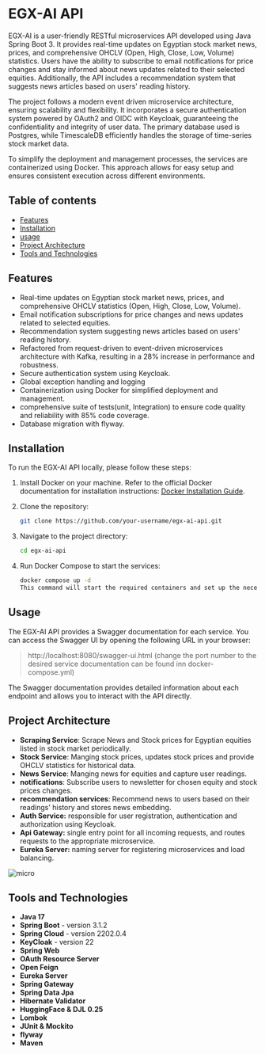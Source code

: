 # EGX-AI API
EGX-AI is a user-friendly RESTful microservices API developed using Java Spring Boot 3. It provides real-time updates on Egyptian stock market news, prices, and comprehensive OHCLV (Open, High, Close, Low, Volume) statistics. Users have the ability to subscribe to email notifications for price changes and stay informed about news updates related to their selected equities. Additionally, the API includes a recommendation system that suggests news articles based on users' reading history.

The project follows a modern event driven microservice architecture, ensuring scalability and flexibility. It incorporates a secure authentication system powered by OAuth2 and OIDC with Keycloak, guaranteeing the confidentiality and integrity of user data. The primary database used is Postgres, while TimescaleDB efficiently handles the storage of time-series stock market data.

To simplify the deployment and management processes, the services are containerized using Docker. This approach allows for easy setup and ensures consistent execution across different environments.

## Table of contents
- [Features](##features)
- [Installation](##installation)
- [usage](#usage)
- [Project Architecture](#project-architecture)
- [Tools and Technologies](#tools-and-technologies)
## Features
- Real-time updates on Egyptian stock market news, prices, and comprehensive OHCLV statistics (Open, High, Close, Low, Volume).
- Email notification subscriptions for price changes and news updates related to selected equities.
- Recommendation system suggesting news articles based on users' reading history.
- Refactored from request-driven to event-driven microservices architecture with Kafka, resulting in a 28% increase in performance and robustness.
- Secure authentication system using Keycloak.
- Global exception handling and logging
- Containerization using Docker for simplified deployment and management.
- comprehensive suite of tests(unit, Integration) to ensure code quality and reliability with 85% code coverage.
- Database migration with flyway.

## Installation
To run the EGX-AI API locally, please follow these steps:

1. Install Docker on your machine. Refer to the official Docker documentation for installation instructions: [Docker Installation Guide](https://docs.docker.com/get-docker/).

2. Clone the repository:

   ```bash
   git clone https://github.com/your-username/egx-ai-api.git
   
3. Navigate to the project directory:
    ```bash 
    cd egx-ai-api
4. Run Docker Compose to start the services:
    ```bash
    docker compose up -d
   This command will start the required containers and set up the necessary dependencies. The API will be accessible at `http://localhost:8083`.

## Usage
The EGX-AI API provides a Swagger documentation for each service. You can access the Swagger UI by opening the following URL in your browser:

> http://localhost:8080/swagger-ui.html (change the port number to the desired service documentation can be found inn docker-compose.yml)

The Swagger documentation provides detailed information about each endpoint and allows you to interact with the API directly.

## Project Architecture
- **Scraping Service**: Scrape News and Stock prices for Egyptian equities listed in stock market periodically.
- **Stock Service**: Manging stock prices, updates stock prices and provide OHCLV statistics for historical data.
- **News Service**: Manging news for equities and capture user readings.
- **notifications**: Subscribe users to newsletter for chosen equity and stock prices changes.
- **recommendation services**: Recommend news to users based on their readings' history and stores news embedding.
- **Auth Service:** responsible for user registration, authentication and authorization using Keycloak.
- **Api Gateway:** single entry point for all incoming requests, and routes requests to the appropriate microservice.
- **Eureka Server:** naming server for registering microservices and load balancing.

![micro](https://github.com/zeyadahmed10/Ecommerce-Rest-Mircorservice-RecommendationSystem/blob/master/Ecommerce-microservice2.png)

## Tools and Technologies
- **Java 17**
- **Spring Boot** - version 3.1.2
- **Spring Cloud** - version 2202.0.4
- **KeyCloak** - version 22
- **Spring Web**
- **OAuth Resource Server**
- **Open Feign**
- **Eureka Server**
- **Spring Gateway**
- **Spring Data Jpa**
- **Hibernate Validator**
- **HuggingFace & DJL 0.25**
- **Lombok**
- **JUnit & Mockito**
- **flyway**
- **Maven**